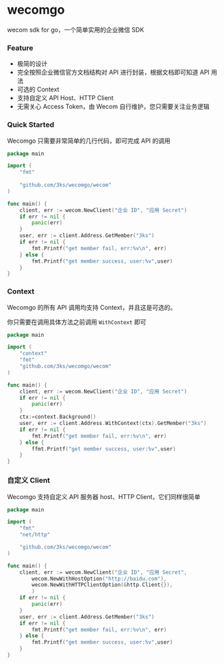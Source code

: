 # wecomgo

wecom sdk for go，一个简单实用的企业微信 SDK

### Feature

- 极简的设计
- 完全按照企业微信官方文档结构对 API 进行封装，根据文档即可知道 API 用法
- 可选的 Context
- 支持自定义 API Host、HTTP Client
- 无需关心 Access Token，由 Wecom 自行维护，您只需要关注业务逻辑


### Quick Started

Wecomgo 只需要非常简单的几行代码，即可完成 API 的调用

```go
package main

import (
	"fmt"
	
	"github.com/3ks/wecomgo/wecom"
)

func main() {
	client, err := wecom.NewClient("企业 ID", "应用 Secret")
	if err != nil {
		panic(err)
	}
	user, err := client.Address.GetMember("3ks")
	if err != nil {
		fmt.Printf("get member fail, err:%v\n", err)
	} else {
		fmt.Printf("get member success, user:%v",user)
	}
}
```

### Context

Wecomgo 的所有 API 调用均支持 Context，并且这是可选的。

你只需要在调用具体方法之前调用 `WithContext` 即可

```go
package main

import (
	"context"
	"fmt"
	"github.com/3ks/wecomgo/wecom"
)

func main() {
	client, err := wecom.NewClient("企业 ID", "应用 Secret")
	if err != nil {
		panic(err)
	}
	ctx:=context.Background()
	user, err := client.Address.WithContext(ctx).GetMember("3ks")
	if err != nil {
		fmt.Printf("get member fail, err:%v\n", err)
	} else {
		ffmt.Printf("get member success, user:%v",user)
	}
}
```

### 自定义 Client

Wecomgo 支持自定义 API 服务器 host、HTTP Client，它们同样很简单

```go
package main

import (
	"fmt"
	"net/http"

	"github.com/3ks/wecomgo/wecom"
)

func main() {
	client, err := wecom.NewClient("企业 ID", "应用 Secret",
		wecom.NewWithHostOption("http://baidu.com"),
		wecom.NewWithHTTPClientOption(&http.Client{}),
		)
	if err != nil {
		panic(err)
	}
	user, err := client.Address.GetMember("3ks")
	if err != nil {
		fmt.Printf("get member fail, err:%v\n", err)
	} else {
		fmt.Printf("get member success, user:%v",user)
	}
}
```